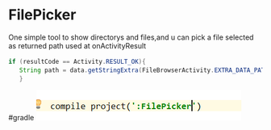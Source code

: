 # FilePicker
One simple tool to show directorys and files,and u can pick a file selected as returned path used at onActivityResult
```java
if (resultCode == Activity.RESULT_OK){
   String path = data.getStringExtra(FileBrowserActivity.EXTRA_DATA_PATH);
   }
```

#gradle
![image](https://github.com/geminisnake/FilePicker/raw/master/how/compile.png)
